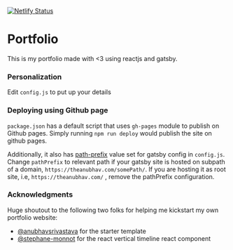 [![Netlify Status](https://api.netlify.com/api/v1/badges/ffc9564a-3d4c-42f8-a8c3-7d20c556d19a/deploy-status)](https://app.netlify.com/sites/elastic-chandrasekhar-86906e/deploys)

# Portfolio

This is my portfolio made with <3 using reactjs and gatsby.


### Personalization

Edit `config.js` to put up your details

### Deploying using Github page

`package.json` has a default script that uses `gh-pages` module to publish on Github pages. Simply running `npm run deploy` would publish the site on github pages.

Additionally, it also has [path-prefix](https://www.gatsbyjs.org/docs/path-prefix/) value set for gatsby config in `config.js`. Change `pathPrefix` to relevant path if your gatsby site is hosted on subpath of a domain, `https://theanubhav.com/somePath/`. If you are hosting it as root site, i.e, `https://theanubhav.com/` , remove the pathPrefix configuration.

### Acknowledgments

Huge shoutout to the following two folks for helping me kickstart my own portfolio website:
* [@anubhavsrivastava](https://github.com/anubhavsrivastava/gatsby-starter-prologue) for the starter template 
* [@stephane-monnot](https://github.com/stephane-monnot/react-vertical-timeline) for the react vertical timeline react component
